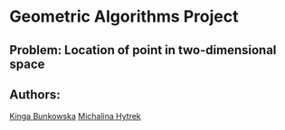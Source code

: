# Geometric Algorithms Project
## Problem: Location of point in two-dimensional space
## Authors: 
[Kinga Bunkowska](https://github.com/KingaBunkowska)
[Michalina Hytrek](https://github.com/mhytrek)
